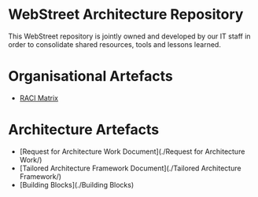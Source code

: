 # WebStreet Architecture Repository

This WebStreet repository is jointly owned and developed by our IT staff in order to consolidate shared resources, tools and lessons learned.

# Organisational Artefacts

* [RACI Matrix](../Images/11_RACI.png)


# Architecture Artefacts

* [Request for Architecture Work Document](./Request for Architecture Work/)
* [Tailored Architecture Framework Document](./Tailored Architecture Framework/)
* [Building Blocks](./Building Blocks)

